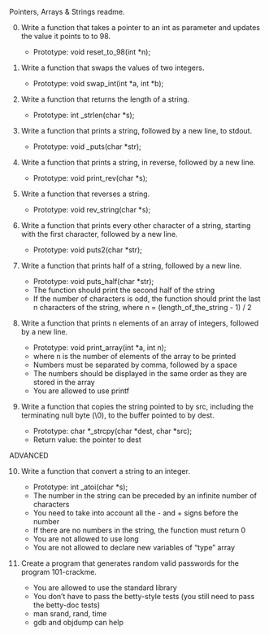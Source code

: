 Pointers, Arrays & Strings readme.

0. Write a function that takes a pointer to an int as parameter and updates the value it points to to 98.
	* Prototype: void reset_to_98(int *n);

1. Write a function that swaps the values of two integers.
	* Prototype: void swap_int(int *a, int *b);

2. Write a function that returns the length of a string.
	* Prototype: int _strlen(char *s); 

3. Write a function that prints a string, followed by a new line, to stdout.
	* Prototype: void _puts(char *str);

4. Write a function that prints a string, in reverse, followed by a new line.
	* Prototype: void print_rev(char *s);

5. Write a function that reverses a string.
	* Prototype: void rev_string(char *s);

6. Write a function that prints every other character of a string, starting with the first character, followed by a new line.
	* Prototype: void puts2(char *str);

7. Write a function that prints half of a string, followed by a new line.
	* Prototype: void puts_half(char *str);
	* The function should print the second half of the string
	* If the number of characters is odd, the function should print the last n characters of the string, where n = (length_of_the_string - 1) / 2

8. Write a function that prints n elements of an array of integers, followed by a new line.
	* Prototype: void print_array(int *a, int n);
	* where n is the number of elements of the array to be printed
	* Numbers must be separated by comma, followed by a space
	* The numbers should be displayed in the same order as they are stored in the array
	* You are allowed to use printf 

9. Write a function that copies the string pointed to by src, including the terminating null byte (\0), to the buffer pointed to by dest.
	* Prototype: char *_strcpy(char *dest, char *src);
	* Return value: the pointer to dest

ADVANCED

10. Write a function that convert a string to an integer.
	* Prototype: int _atoi(char *s);
	* The number in the string can be preceded by an infinite number of characters
	* You need to take into account all the - and + signs before the number
	* If there are no numbers in the string, the function must return 0
	* You are not allowed to use long
	* You are not allowed to declare new variables of “type” array

11. Create a program that generates random valid passwords for the program 101-crackme.
	* You are allowed to use the standard library
	* You don’t have to pass the betty-style tests (you still need to pass the betty-doc tests)
	* man srand, rand, time
	* gdb and objdump can help 

